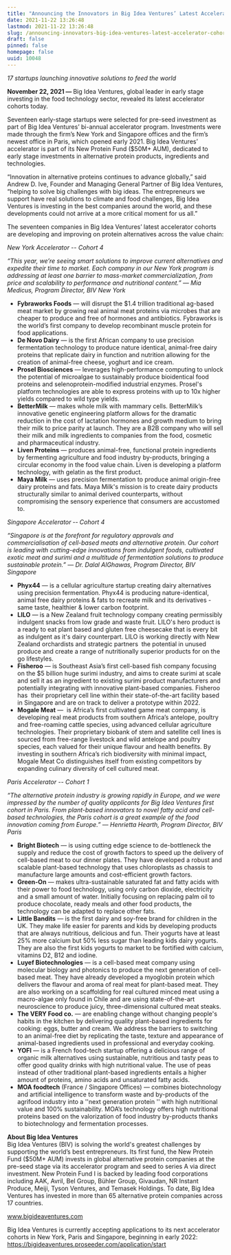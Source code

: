 ```yaml
---
title: "Announcing the Innovators in Big Idea Ventures’ Latest Accelerator Cohorts"
date: 2021-11-22 13:26:48
lastmod: 2021-11-22 13:26:48
slug: /announcing-innovators-big-idea-ventures-latest-accelerator-cohorts
draft: false
pinned: false
homepage: false
uuid: 10048
---
```

<p><em>1</em><em>7 startups launching innovative solutions to feed the world</em></p>
<p><strong>November 22,</strong><strong> </strong><strong>2021 — </strong>Big Idea Ventures, global leader in early stage investing in the food technology sector, revealed its latest accelerator cohorts today.</p>
<p>Seventeen early-stage startups were selected for pre-seed investment as part of Big Idea Ventures’ bi-annual accelerator program. Investments were made through the firm’s New York and Singapore offices and the firm’s newest office in Paris, which opened early 2021. Big Idea Ventures’ accelerator is part of its New Protein Fund ($50M+ AUM), dedicated to early stage investments in alternative protein products, ingredients and technologies.</p>
<p>“Innovation in alternative proteins continues to advance globally,” said Andrew D. Ive, Founder and Managing General Partner of Big Idea Ventures, “helping to solve big challenges with big ideas. The entrepreneurs we support have real solutions to climate and food challenges, Big Idea Ventures is investing in the best companies around the world, and these developments could not arrive at a more critical moment for us all.”</p>
<p>The seventeen companies in Big Idea Ventures’ latest accelerator cohorts are developing and improving on protein alternatives across the value chain:</p>
<p><em>New York Accelerator</em> -- <em>Cohort 4</em></p>
<p><em>“This year, we’re seeing smart solutions to improve current alternatives and expedite their time to market. Each company in our New York program is addressing at least one barrier to mass-market commercialization, from price and scalability to performance and nutritional content.” — Mia Medicus, Program Director, BIV New York</em></p>
<ul>
<li><strong>Fybraworks </strong><strong>Foods</strong> — will disrupt the $1.4 trillion traditional ag-based meat market by growing real animal meat proteins via microbes that are cheaper to produce and free of hormones and antibiotics. Fybraworks is the world’s first company to develop recombinant muscle protein for food applications.</li>
<li><strong>De Novo Dairy</strong> — is the first African company to use precision fermentation technology to produce nature identical, animal-free dairy proteins that replicate dairy in function and nutrition allowing for the creation of animal-free cheese, yoghurt and ice cream.</li>
<li><strong>Prosel Biosciences</strong> — leverages high-performance computing to unlock the potential of microalgae to sustainably produce bioidentical food proteins and selenoprotein-modified industrial enzymes. Prosel's platform technologies are able to express proteins with up to 10x higher yields compared to wild type yields.</li>
<li><strong>BetterMilk</strong> — makes whole milk with mammary cells. BetterMilk’s innovative genetic engineering platform allows for the dramatic reduction in the cost of lactation hormones and growth medium to bring their milk to price parity at launch. They are a B2B company who will sell their milk and milk ingredients to companies from the food, cosmetic and pharmaceutical industry.</li>
<li><strong>Liven Proteins</strong> — produces animal-free, functional protein ingredients by fermenting agriculture and food industry by-products, bringing a circular economy in the food value chain. Liven is developing a platform technology, with gelatin as the first product.</li>
<li><strong>Maya Milk</strong> — uses precision fermentation to produce animal origin-free dairy proteins and fats. Maya Milk's mission is to create dairy products structurally similar to animal derived counterparts, without compromising the sensory experience that consumers are accustomed to.</li>
</ul>
<p><em>Singapore Accelerator</em><strong> </strong>--<strong> </strong><em>Cohort </em><em>4</em></p>
<p><em>“Singapore is at the forefront for regulatory approvals and commercialisation of cell-based meats and alternative protein. Our cohort is leading with cutting-edge innovations from indulgent foods, cultivated exotic meat and surimi and a multitude of fermentation solutions to produce sustainable protein.” — Dr. Dalal AlGhawas, Program Director, BIV Singapore</em></p>
<ul>
<li><strong>Phyx44</strong> — is a cellular agriculture startup creating dairy alternatives using precision fermentation. Phyx44 is producing nature-identical, animal free dairy proteins & fats to recreate milk and its derivatives - same taste, healthier & lower carbon footprint.</li>
<li><strong>LILO</strong> — is a New Zealand fruit technology company creating permissibly indulgent snacks from low grade and waste fruit. LILO's hero product is a ready to eat plant based and gluten free cheesecake that is every bit as indulgent as it's dairy counterpart. LILO is working directly with New Zealand orchardists and strategic partners  the potential in unused produce and create a range of nutritionally superior products for on the go lifestyles.</li>
<li><strong>Fisheroo</strong> — is Southeast Asia’s first cell-based fish company focusing on the $5 billion huge surimi industry, and aims to create surimi at scale and sell it as an ingredient to existing surimi product manufacturers and potentially integrating with innovative plant-based companies. Fisheroo has  their proprietary cell line within their state-of-the-art facility based in Singapore and are on track to deliver a prototype within 2022.</li>
<li><strong>Mogale Meat</strong> —  is Africa’s first cultivated game meat company, is developing real meat products from southern Africa’s antelope, poultry and free-roaming cattle species, using advanced cellular agriculture technologies. Their proprietary biobank of stem and satellite cell lines is sourced from free-range livestock and wild antelope and poultry species, each valued for their unique flavour and health benefits. By investing in southern Africa’s rich biodiversity with minimal impact, Mogale Meat Co distinguishes itself from existing competitors by expanding culinary diversity of cell cultured meat.</li>
</ul>
<p><em>Paris Accelerator -- Cohort 1</em></p>
<p><em>“The alternative protein industry is growing rapidly in Europe, and we were impressed by the number of quality applicants for Big Idea Ventures first cohort in Paris. From plant-based innovators to novel fatty acid and cell-based technologies, the Paris cohort is a great example of the food innovation coming from Europe.” </em><em>— Henrietta Hearth, Program Director, BIV Paris</em></p>
<ul>
<li><strong>Bright Biotech</strong> — is using cutting edge science to de-bottleneck the supply and reduce the cost of growth factors to speed up the delivery of cell-based meat to our dinner plates. They have developed a robust and scalable plant-based technology that uses chloroplasts as chassis to manufacture large amounts and cost-efficient growth factors.</li>
<li><strong>Green-On</strong> — makes ultra-sustainable saturated fat and fatty acids with their power to food technology, using only carbon dioxide, electricity and a small amount of water. Initially focusing on replacing palm oil to produce chocolate, ready meals and other food products, the technology can be adapted to replace other fats.      </li>
<li><strong>Little Bandits</strong> — is the first dairy and soy-free brand for children in the UK. They make life easier for parents and kids by developing products that are always nutritious, delicious and fun. Their yogurts have at least 25% more calcium but 50% less sugar than leading kids dairy yogurts. They are also the first kids yogurts to market to be fortified with calcium, vitamins D2, B12 and iodine.                 </li>
<li><strong>Luyef Biotechnologies</strong> — is a cell-based meat company using molecular biology and photonics to produce the next generation of cell-based meat. They have already developed a myoglobin protein which delivers the flavour and aroma of real meat for plant-based meat. They are also working on a scaffolding for real cultured minced meat using a macro-algae only found in Chile and are using state-of-the-art neuroscience to produce juicy, three-dimensional cultured meat steaks.</li>
<li><strong>The VERY Food co.</strong> — are enabling change without changing people's habits in the kitchen by delivering quality plant-based ingredients for cooking: eggs, butter and cream. We address the barriers to switching to an animal-free diet by replicating the taste, texture and appearance of animal-based ingredients used in professional and everyday cooking.</li>
<li><strong>YOFI</strong> — is a French food-tech startup offering a delicious range of organic milk alternatives using sustainable, nutritious and tasty peas to offer good quality drinks with high nutritional value. The use of peas instead of other traditional plant-based ingredients entails a higher amount of proteins, amino acids and unsaturated fatty acids.</li>
<li><strong>MOA foodtech</strong> (France / Singapore Offices) — combines biotechnology and artificial intelligence to transform waste and by-products of the agrifood industry into a ''next generation protein '' with high nutritional value and 100% sustainability. MOA’s technology offers high nutritional proteins based on the valorization of food industry by-products thanks to biotechnology and fermentation processes.</li>
</ul>
<p><strong>About Big Idea Ventures</strong><br />
Big Idea Ventures (BIV) is solving the world's greatest challenges by supporting the world’s best entrepreneurs. Its first fund, the New Protein Fund ($50M+ AUM) invests in global alternative protein companies at the pre-seed stage via its accelerator program and seed to series A via direct investment. New Protein Fund I is backed by leading food corporations including AAK, Avril, Bel Group, Bühler Group, Givaudan, NR Instant Produce, Meiji, Tyson Ventures, and Temasek Holdings. To date, Big Idea Ventures has invested in more than 65 alternative protein companies across 17 countries.</p>
<p><a href="http://www.bigideaventures.com">www</a><a href="http://www.bigideaventures.com">.bigideaventures.com</a></p>
<p>Big Idea Ventures is currently accepting applications to its next accelerator cohorts in New York, Paris and Singapore, beginning in early 2022: <a href="https://bigideaventures.proseeder.com/application/start">https://bigideaventures.proseeder.com/application/start </a></p>

